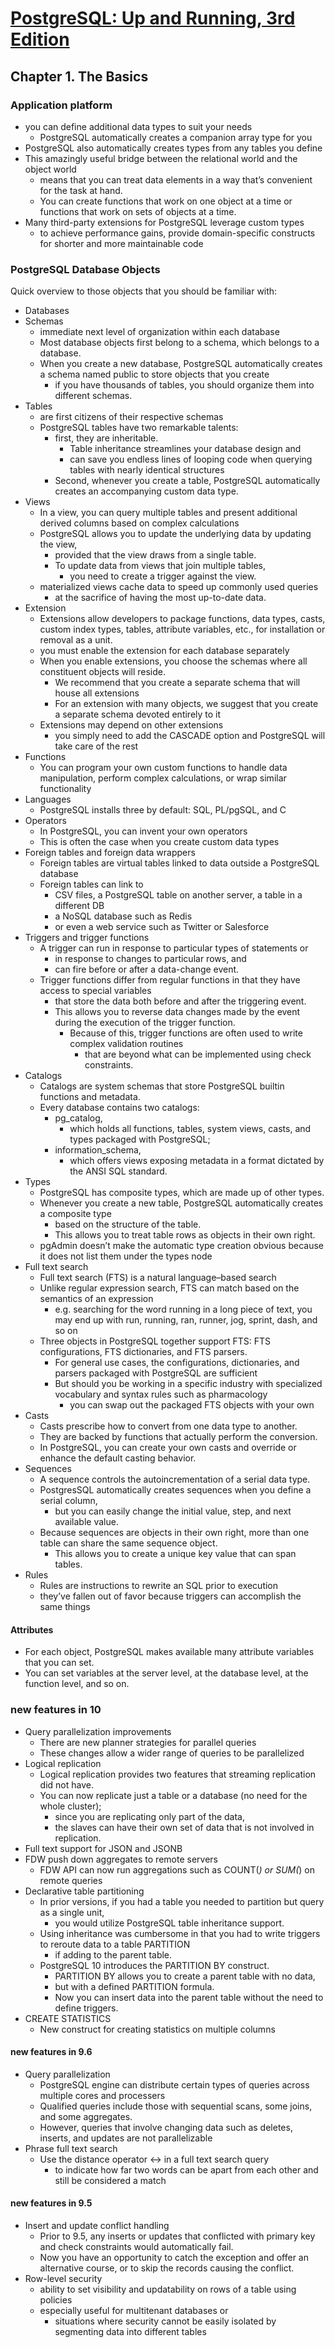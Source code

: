 # [PostgreSQL: Up and Running, 3rd Edition](https://www.safaribooksonline.com/library/view/postgresql-up-and/9781491963401/)

## Chapter 1. The Basics
### Application platform
* you can define additional data types to suit your needs
	* PostgreSQL automatically creates a companion array type for you
* PostgreSQL also automatically creates types from any tables you define
* This amazingly useful bridge between the relational world and the object world 
	* means that you can treat data elements in a way that’s convenient for the task at hand. 
	* You can create functions that work on one object at a time or functions that work on sets of objects at a time.
*  Many third-party extensions for PostgreSQL leverage custom types 
	*  to achieve performance gains, provide domain-specific constructs for shorter and more maintainable code

### PostgreSQL Database Objects
Quick overview to those objects that you should be familiar with:
* Databases
* Schemas
	* immediate next level of organization within each database
	* Most database objects first belong to a schema, which belongs to a database.
	* When you create a new database, PostgreSQL automatically creates a schema named public to store objects that you create
		* if you have thousands of tables, you should organize them into different schemas.
* Tables
	* are first citizens of their respective schemas
	* PostgreSQL tables have two remarkable talents: 
		* first, they are inheritable.
			* Table inheritance streamlines your database design and 
			* can save you endless lines of looping code when querying tables with nearly identical structures
		* Second, whenever you create a table, PostgreSQL automatically creates an accompanying custom data type.
* Views
	* In a view, you can query multiple tables and present additional derived columns based on complex calculations
	* PostgreSQL allows you to update the underlying data by updating the view, 
		* provided that the view draws from a single table. 
		* To update data from views that join multiple tables, 
			* you need to create a trigger against the view.
	* materialized views cache data to speed up commonly used queries 
		* at the sacrifice of having the most up-to-date data.
* Extension
	* Extensions allow developers to package functions, data types, casts, custom index types, tables, attribute variables, etc., for installation or removal as a unit.
	* you must enable the extension for each database separately
	* When you enable extensions, you choose the schemas where all constituent objects will reside.
		* We recommend that you create a separate schema that will house all extensions
		* For an extension with many objects, we suggest that you create a separate schema devoted entirely to it
	* Extensions may depend on other extensions
		* you simply need to add the CASCADE option and PostgreSQL will take care of the rest
* Functions
	* You can program your own custom functions to handle data manipulation, perform complex calculations, or wrap similar functionality
* Languages
	* PostgreSQL installs three by default: SQL, PL/pgSQL, and C
* Operators
	* In PostgreSQL, you can invent your own operators
	* This is often the case when you create custom data types
* Foreign tables and foreign data wrappers
	* Foreign tables are virtual tables linked to data outside a PostgreSQL database
	* Foreign tables can link to 
		* CSV files, a PostgreSQL table on another server, a table in a different DB
		* a NoSQL database such as Redis
		* or even a web service such as Twitter or Salesforce
* Triggers and trigger functions
	* A trigger can run in response to particular types of statements or 
		* in response to changes to particular rows, and 
		* can fire before or after a data-change event.
	* Trigger functions differ from regular functions in that they have access to special variables 
		* that store the data both before and after the triggering event. 
		* This allows you to reverse data changes made by the event during the execution of the trigger function. 
			* Because of this, trigger functions are often used to write complex validation routines 
				* that are beyond what can be implemented using check constraints.
* Catalogs
	* Catalogs are system schemas that store PostgreSQL builtin functions and metadata. 
	* Every database contains two catalogs: 
		* pg_catalog, 
			* which holds all functions, tables, system views, casts, and types packaged with PostgreSQL; 
		* information_schema, 
			* which offers views exposing metadata in a format dictated by the ANSI SQL standard.
* Types
	* PostgreSQL has composite types, which are made up of other types.
	* Whenever you create a new table, PostgreSQL automatically creates a composite type 
		* based on the structure of the table. 
		* This allows you to treat table rows as objects in their own right. 
	* pgAdmin doesn’t make the automatic type creation obvious because it does not list them under the types node
* Full text search
	* Full text search (FTS) is a natural language–based search
	* Unlike regular expression search, FTS can match based on the semantics of an expression
		* e.g. searching for the word running in a long piece of text, you may end up with run, running, ran, runner, jog, sprint, dash, and so on
	* Three objects in PostgreSQL together support FTS: FTS configurations, FTS dictionaries, and FTS parsers.
		* For general use cases, the configurations, dictionaries, and parsers packaged with PostgreSQL are sufficient
		* But should you be working in a specific industry with specialized vocabulary and syntax rules such as pharmacology
			* you can swap out the packaged FTS objects with your own
* Casts
	* Casts prescribe how to convert from one data type to another. 
	* They are backed by functions that actually perform the conversion.
	* In PostgreSQL, you can create your own casts and override or enhance the default casting behavior. 
* Sequences
	* A sequence controls the autoincrementation of a serial data type. 
	* PostgresSQL automatically creates sequences when you define a serial column, 
		* but you can easily change the initial value, step, and next available value.
	* Because sequences are objects in their own right, more than one table can share the same sequence object. 
		* This allows you to create a unique key value that can span tables.
* Rules
	* Rules are instructions to rewrite an SQL prior to execution
	* they’ve fallen out of favor because triggers can accomplish the same things

#### Attributes
* For each object, PostgreSQL makes available many attribute variables that you can set. 
* You can set variables at the server level, at the database level, at the function level, and so on.


### new features in 10
* Query parallelization improvements
	* There are new planner strategies for parallel queries
	* These changes allow a wider range of queries to be parallelized 
* Logical replication
	* Logical replication provides two features that streaming replication did not have. 
	* You can now replicate just a table or a database (no need for the whole cluster); 
		* since you are replicating only part of the data, 
		* the slaves can have their own set of data that is not involved in replication.
* Full text support for JSON and JSONB
* FDW push down aggregates to remote servers
	* FDW API can now run aggregations such as COUNT(*) or SUM(*) on remote queries
* Declarative table partitioning
	* In prior versions, if you had a table you needed to partition but query as a single unit, 
		* you would utilize PostgreSQL table inheritance support. 
	* Using inheritance was cumbersome in that you had to write triggers to reroute data to a table PARTITION 
		* if adding to the parent table. 
	* PostgreSQL 10 introduces the PARTITION BY construct. 
		* PARTITION BY allows you to create a parent table with no data, 
		* but with a defined PARTITION formula. 
		* Now you can insert data into the parent table without the need to define triggers. 
* CREATE STATISTICS
	* New construct for creating statistics on multiple columns

#### new features in 9.6
* Query parallelization
	* PostgreSQL engine can distribute certain types of queries across multiple cores and processers
	* Qualified queries include those with sequential scans, some joins, and some aggregates.
	* However, queries that involve changing data such as deletes, inserts, and updates are not parallelizable
* Phrase full text search
	* Use the distance operator <-> in a full text search query 
		* to indicate how far two words can be apart from each other and still be considered a match

#### new features in 9.5
* Insert and update conflict handling
	* Prior to 9.5, any inserts or updates that conflicted with primary key and check constraints would automatically fail. 
	* Now you have an opportunity to catch the exception and offer an alternative course, or to skip the records causing the conflict.
* Row-level security
	* ability to set visibility and updatability on rows of a table using policies
	* especially useful for multitenant databases or 
		* situations where security cannot be easily isolated by segmenting data into different tables